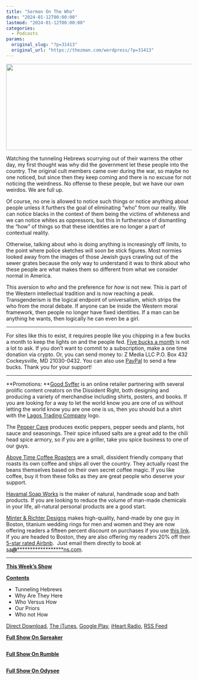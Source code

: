```yaml
---
title: "Sermon On The Who"
date: "2024-01-12T00:00:00"
lastmod: "2024-01-12T00:00:00"
categories:
  - Podcasts
params:
  original_slug: "?p=31413"
  original_url: "https://thezman.com/wordpress/?p=31413"
---
```


[<img
src="http://thezman.com/wordpress/wp-content/uploads/2018/01/Power-Hour.png"
decoding="async" width="600" height="233" />](http://thezman.com/wordpress/wp-content/uploads/2018/01/Power-Hour.png)

Watching the tunneling Hebrews scurrying out of their warrens the other
day, my first thought was why did the government let these people into
the country. The original cult members came over during the war, so
maybe no one noticed, but since then they keep coming and there is no
excuse for not noticing the weirdness. No offense to these people, but
we have our own weirdos. We are full up.

Of course, no one is allowed to notice such things or notice anything
about people unless it furthers the goal of eliminating “who” from our
reality. We can notice blacks in the context of them being the victims
of whiteness and we can notice whites as oppressors, but this in
furtherance of dismantling the “how” of things so that these identities
are no longer a part of contextual reality.

Otherwise, talking about who is doing anything is increasingly off
limits, to the point where police sketches will soon be stick figures.
Most normies looked away from the images of those Jewish guys crawling
out of the sewer grates because the only way to understand it was to
think about who these people are what makes them so different from what
we consider normal in America.

This aversion to *who* and the preference for *how* is not new. This is
part of the Western intellectual tradition and is now reaching a peak.
Transgenderism is the logical endpoint of universalism, which strips the
who from the moral debate. If anyone can be inside the Western moral
framework, then people no longer have fixed identities. If a man can be
anything he wants, then logically he can even be a girl.

------------------------------------------------------------------------

For sites like this to exist, it requires people like you chipping in a
few bucks a month to keep the lights on and the people fed.
<a href="https://www.subscribestar.com/the-z-blog"
rel="noopener noreferrer" target="_blank">Five bucks a month</a> is not
a lot to ask. If you don’t want to commit to a subscription, make a one
time donation via crypto. Or, you can send money to: Z Media LLC P.O.
Box 432 Cockeysville, MD 21030-0432. You can also use <a
href="https://www.paypal.com/cgi-bin/webscr?cmd=_s-xclick&amp;hosted_button_id=UDAS2Q8JYA6CN&amp;source=url"
rel="noopener noreferrer" target="_blank">PayPal</a> to send a few
bucks. Thank you for your support!

------------------------------------------------------------------------

**Promotions: **<a href="https://goodsvffer.com/" rel="noopener" target="_blank">Good
Svffer</a> is an online retailer partnering with several prolific
content creators on the Dissident Right, both designing and producing a
variety of merchandise including shirts, posters, and books. If you are
looking for a way to let the world know you are one of us without
letting the world know you are one one is us, then you should but a
shirt with the
<a href="https://goodsvffer.com/products/lagos-trading-company"
rel="noopener" target="_blank">Lagos Trading Company</a> logo.

The <a href="https://peppercave.com/shop/ols/products" rel="noopener"
target="_blank">Pepper Cave</a> produces exotic peppers, pepper seeds
and plants, hot sauce and seasonings. Their spice infused salts are a
great add to the chili head spice armory, so if you are a griller, take
you spice business to one of our guys.

<a href="https://abovetimecoffee.com/" rel="noopener"
target="_blank">Above Time Coffee Roasters</a> are a small, dissident
friendly company that roasts its own coffee and ships all over the
country. They actually roast the beans themselves based on their own
secret coffee magic. If you like coffee, buy it from these folks as they
are great people who deserve your support.

<a href="https://havamalsoapworks.com/" rel="noopener"
target="_blank">Havamal Soap Works</a> is the maker of natural, handmade
soap and bath products. If you are looking to reduce the volume of
man-made chemicals in your life, all-natural personal products are a
good start.

<a href="https://www.minterandrichterdesigns.com/"
rel="noreferrer nofollow noopener" target="_blank">Minter &amp; Richter
Designs</a> makes high-quality, hand-made by one guy in Boston, titanium
wedding rings for men and women and they are now offering readers a
fifteen percent discount on purchases if you use
<a href="https://www.minterandrichterdesigns.com/discount/ZMAN"
rel="noreferrer nofollow noopener" target="_blank">this link</a>.
<span class="highlight"><span class="colour"><span class="font"><span class="size">If
you are headed to Boston, they are also offering my readers 20% off
their <a
href="https://www.airbnb.com/users/7988017/listings?user_id=7988017&amp;s=3"
rel="noopener noreferrer" target="_blank">5-star rated Airbnb</a>.  Just
email them directly to book at
<a href="mailto:sa***@*********************ns.com"
data-original-string="d30oK5t1foVGT5abR7+N5w==cb734Q4gpz5zENQmOy0II75pMp8k0OziLwW6YDi7RLOKkJao67vF1clCNPKNUJSAbSl"><span
class="apbct-email-encoder"
data-original-string="EwjB3GB36F4FqosTRVWCaw==cb747RsZVOHRUTsef3SAc0v6ouJQulH1+iFvmVmdD4PTwozxMW1wQsj0e4DvfGOw9AR"
title="This contact has been encoded by Anti-Spam by CleanTalk. Click to decode. To finish the decoding make sure that JavaScript is enabled in your browser.">sa<span
class="apbct-blur">***</span>@<span
class="apbct-blur">*********************</span>ns.com</span></a>.</span></span></span></span>

------------------------------------------------------------------------

**<u>This Week’s Show</u>**

**<u>Contents</u>**

-   Tunneling Hebrews
-   Why Are They Here
-   Who Versus How
-   Our Priors
-   Who not How

<a href="https://api.spreaker.com/v2/episodes/58270759/download.mp3"
rel="noopener" target="_blank">Direct Download</a>, <a
href="https://itunes.apple.com/us/podcast/the-z-blog-power-hour/id1262799640?mt=2"
rel="noopener noreferrer" target="_blank">The iTunes</a>, <a
href="https://podcasts.google.com/?feed=aHR0cHM6Ly93d3cuc3ByZWFrZXIuY29tL3Nob3cvMjU4OTY1Ny9lcGlzb2Rlcy9mZWVk"
rel="noopener noreferrer" target="_blank">Google Play</a>, <a href="https://www.iheart.com/podcast/the-z-blog-power-hour-29246491/"
rel="noopener noreferrer" target="_blank">iHeart Radio,</a>
<a href="https://www.spreaker.com/show/2589657/episodes/feed"
rel="noopener noreferrer" target="_blank">RSS Feed</a>

**<u>Full Show On Spreaker</u>**

<span class="mce_SELRES_start" mce-type="bookmark"
style="display: inline-block; width: 0px; overflow: hidden; line-height: 0;">﻿</span>

**<u>Full Show On Rumble</u>**

<span class="mce_SELRES_start" mce-type="bookmark"
style="display: inline-block; width: 0px; overflow: hidden; line-height: 0;">﻿</span>

**<u>Full Show On Odysee</u>**

